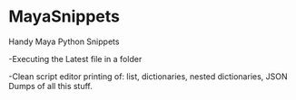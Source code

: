 # MayaSnippets
Handy Maya Python Snippets

-Executing the Latest file in a folder

-Clean script editor printing of:
list, dictionaries, nested dictionaries, JSON Dumps of all this stuff.

